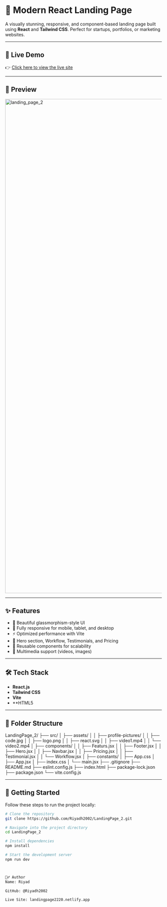 # 🚀 Modern React Landing Page

A visually stunning, responsive, and component-based landing page built using **React** and **Tailwind CSS**. Perfect for startups, portfolios, or marketing websites.

---

## 🔗 Live Demo

👉 [Click here to view the live site](https://landingpage2220.netlify.app/)

---

## 📸 Preview
<img width="3968" height="1585" alt="landing_page_2" src="https://github.com/user-attachments/assets/257aba0d-c8b8-4294-bbd8-61d005eca568" />




---

## ✨ Features

- 🎨 Beautiful glassmorphism-style UI
- 📱 Fully responsive for mobile, tablet, and desktop
- ⚡ Optimized performance with Vite
- 🔗 Hero section, Workflow, Testimonials, and Pricing
- 🔄 Reusable components for scalability
- 🎥 Multimedia support (videos, images)

---

## 🛠️ Tech Stack

- **React.js**
- **Tailwind CSS**
- **Vite**
- **HTML5 

---

## 📁 Folder Structure

LandingPage_2/
├── src/
│ ├── assets/
│ │ ├── profile-pictures/
│ │ ├── code.jpg
│ │ ├── logo.png
│ │ ├── react.svg
│ │ ├── video1.mp4
│ │ └── video2.mp4
│ ├── components/
│ │ ├── Featurs.jsx
│ │ ├── Footer.jsx
│ │ ├── Hero.jsx
│ │ ├── Navbar.jsx
│ │ ├── Pricing.jsx
│ │ ├── Testimonial.jsx
│ │ └── Workflow.jsx
│ ├── constants/
│ ├── App.css
│ ├── App.jsx
│ ├── index.css
│ └── main.jsx
├── .gitignore
├── README.md
├── eslint.config.js
├── index.html
├── package-lock.json
├── package.json
└── vite.config.js


---

## 🚀 Getting Started

Follow these steps to run the project locally:

```bash
# Clone the repository
git clone https://github.com/Riyadh2002/LandingPage_2.git

# Navigate into the project directory
cd LandingPage_2

# Install dependencies
npm install

# Start the development server
npm run dev



🙋‍♂️ Author
Name: Riyad

GitHub: @Riyadh2002

Live Site: landingpage2220.netlify.app





